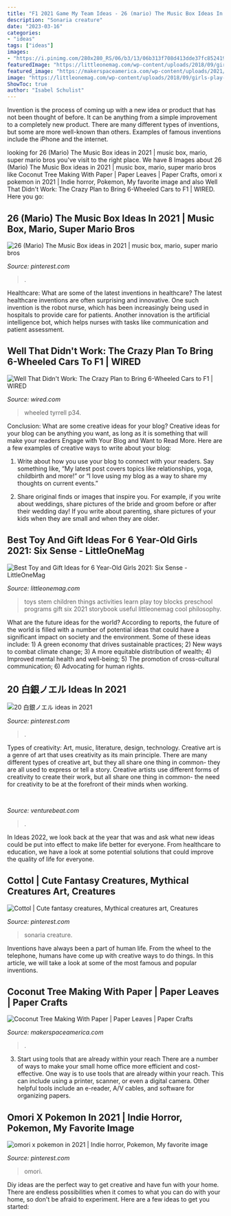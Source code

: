 ```yaml
---
title: "F1 2021 Game My Team Ideas - 26 (mario) The Music Box Ideas In 2021"
description: "Sonaria creature"
date: "2023-03-16"
categories:
- "ideas"
tags: ["ideas"]
images:
- "https://i.pinimg.com/280x280_RS/06/b3/13/06b313f708d413dde37fc85241995f52.jpg"
featuredImage: "https://littleonemag.com/wp-content/uploads/2018/09/girls-play-blocks-stock-today-151116_6d496dcfd275618ca4fe04b99d93d8ad-min.jpg"
featured_image: "https://makerspaceamerica.com/wp-content/uploads/2021/07/1625732571_maxresdefault.jpg"
image: "https://littleonemag.com/wp-content/uploads/2018/09/girls-play-blocks-stock-today-151116_6d496dcfd275618ca4fe04b99d93d8ad-min.jpg"
ShowToc: true
author: "Isabel Schulist"
---
```



Invention is the process of coming up with a new idea or product that has not been thought of before. It can be anything from a simple improvement to a completely new product. There are many different types of inventions, but some are more well-known than others. Examples of famous inventions include the iPhone and the internet.

	

		
looking for 26 (Mario) The Music Box ideas in 2021 | music box, mario, super mario bros you've visit to the right place. We have 8 Images about 26 (Mario) The Music Box ideas in 2021 | music box, mario, super mario bros like Coconut Tree Making With Paper | Paper Leaves | Paper Crafts, omori x pokemon in 2021 | Indie horror, Pokemon, My favorite image and also Well That Didn&#039;t Work: The Crazy Plan to Bring 6-Wheeled Cars to F1 | WIRED. Here you go:
		
    
## 26 (Mario) The Music Box Ideas In 2021 | Music Box, Mario, Super Mario Bros

<img loading=lazy src="https://i.pinimg.com/280x280_RS/06/b3/13/06b313f708d413dde37fc85241995f52.jpg" onerror="this.onerror=null;this.src='https://tse1.mm.bing.net/th?id=OIP.bIKSuxlMPEZukH-RxGXYLQAAAA&amp;pid=15.1';" alt="26 (Mario) The Music Box ideas in 2021 | music box, mario, super mario bros">

_Source: pinterest.com_

>. 

	

Healthcare: What are some of the latest inventions in healthcare?
The latest healthcare inventions are often surprising and innovative. One such invention is the robot nurse, which has been increasingly being used in hospitals to provide care for patients. Another innovation is the artificial intelligence bot, which helps nurses with tasks like communication and patient assessment.

    
## Well That Didn&#039;t Work: The Crazy Plan To Bring 6-Wheeled Cars To F1 | WIRED

<img loading=lazy src="https://media.wired.com/photos/59322d3044db296121d69883/191:100/w_1280,c_limit/Tyrrell-P34-ft.jpg" onerror="this.onerror=null;this.src='https://tse2.mm.bing.net/th?id=OIP.rJpijnt8VU7GdOHskGsVvQHaD4&amp;pid=15.1';" alt="Well That Didn&#039;t Work: The Crazy Plan to Bring 6-Wheeled Cars to F1 | WIRED">

_Source: wired.com_

>wheeled tyrrell p34. 

	

Conclusion: What are some creative ideas for your blog?
Creative ideas for your blog can be anything you want, as long as it is something that will make your readers Engage with Your Blog and Want to Read More. Here are a few examples of creative ways to write about your blog:
1. Write about how you use your blog to connect with your readers. Say something like, “My latest post covers topics like relationships, yoga, childbirth and more!” or “I love using my blog as a way to share my thoughts on current events.”

2. Share original finds or images that inspire you. For example, if you write about weddings, share pictures of the bride and groom before or after their wedding day! If you write about parenting, share pictures of your kids when they are small and when they are older.


    
## Best Toy And Gift Ideas For 6 Year-Old Girls 2021: Six Sense - LittleOneMag

<img loading=lazy src="https://littleonemag.com/wp-content/uploads/2018/09/girls-play-blocks-stock-today-151116_6d496dcfd275618ca4fe04b99d93d8ad-min.jpg" onerror="this.onerror=null;this.src='https://tse3.mm.bing.net/th?id=OIP.DRZwoBd9-AQNygIID9NCAQHaEK&amp;pid=15.1';" alt="Best Toy and Gift Ideas for 6 Year-Old Girls 2021: Six Sense - LittleOneMag">

_Source: littleonemag.com_

>toys stem children things activities learn play toy blocks preschool programs gift six 2021 storybook useful littleonemag cool philosophy. 

	

What are the future ideas for the world?
According to reports, the future of the world is filled with a number of potential ideas that could have a significant impact on society and the environment. Some of these ideas include: 1) A green economy that drives sustainable practices; 2) New ways to combat climate change; 3) A more equitable distribution of wealth; 4) Improved mental health and well-being; 5) The promotion of cross-cultural communication; 6) Advocating for human rights.

    
## 20 白銀ノエル Ideas In 2021

<img loading=lazy src="https://i.pinimg.com/474x/1c/a9/90/1ca9907802fc0dfef207f12a7e14db23.jpg" onerror="this.onerror=null;this.src='https://tse2.mm.bing.net/th?id=OIP.wLQSnYJzWoGW-OBudpGlLQAAAA&amp;pid=15.1';" alt="20 白銀ノエル ideas in 2021">

_Source: pinterest.com_

>. 

	

Types of creativity: Art, music, literature, design, technology.
Creative art is a genre of art that uses creativity as its main principle. There are many different types of creative art, but they all share one thing in common- they are all used to express or tell a story. Creative artists use different forms of creativity to create their work, but all share one thing in common- the need for creativity to be at the forefront of their minds when working.

    
## 

<img loading=lazy src="https://venturebeat.com/wp-content/uploads/2019/05/amd-ryzen-third-generation.jpg" onerror="this.onerror=null;this.src='https://tse1.mm.bing.net/th?id=OIP.11ghnT6m99Zk2gavAzErcQHaDt&amp;pid=15.1';" alt="">

_Source: venturebeat.com_

>. 

	

In Ideas 2022, we look back at the year that was and ask what new ideas could be put into effect to make life better for everyone. From healthcare to education, we have a look at some potential solutions that could improve the quality of life for everyone.

    
## Cottol | Cute Fantasy Creatures, Mythical Creatures Art, Creatures

<img loading=lazy src="https://i.pinimg.com/736x/03/ff/1d/03ff1df7d2954ca3362dec74893029d2.jpg" onerror="this.onerror=null;this.src='https://tse1.mm.bing.net/th?id=OIP.eCWKsD-5l5ApVB9kLS_fgAHaJE&amp;pid=15.1';" alt="Cottol | Cute fantasy creatures, Mythical creatures art, Creatures">

_Source: pinterest.com_

>sonaria creature. 

	

Inventions have always been a part of human life. From the wheel to the telephone, humans have come up with creative ways to do things. In this article, we will take a look at some of the most famous and popular inventions.

    
## Coconut Tree Making With Paper | Paper Leaves | Paper Crafts

<img loading=lazy src="https://makerspaceamerica.com/wp-content/uploads/2021/07/1625732571_maxresdefault.jpg" onerror="this.onerror=null;this.src='https://tse1.mm.bing.net/th?id=OIP.aI8n68opkYKJMAHeJiVIIgHaEK&amp;pid=15.1';" alt="Coconut Tree Making With Paper | Paper Leaves | Paper Crafts">

_Source: makerspaceamerica.com_

>. 

	

3) Start using tools that are already within your reach
There are a number of ways to make your small home office more efficient and cost-effective. One way is to use tools that are already within your reach. This can include using a printer, scanner, or even a digital camera. Other helpful tools include an e-reader, A/V cables, and software for organizing papers.

    
## Omori X Pokemon In 2021 | Indie Horror, Pokemon, My Favorite Image

<img loading=lazy src="https://i.pinimg.com/736x/84/26/e1/8426e10bd9a5568029fa69cfc6c004c7.jpg" onerror="this.onerror=null;this.src='https://tse3.mm.bing.net/th?id=OIP.mbv-s00An2e1zpsA_7R2pwHaKJ&amp;pid=15.1';" alt="omori x pokemon in 2021 | Indie horror, Pokemon, My favorite image">

_Source: pinterest.com_

>omori. 

	

Diy ideas are the perfect way to get creative and have fun with your home. There are endless possibilities when it comes to what you can do with your home, so don't be afraid to experiment. Here are a few ideas to get you started:

